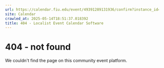 ```yaml
---
url: https://calendar.fiu.edu/event/49391289131936/confirm?instance_id=49391289132961&return=https%3A%2F%2Fcalendar.fiu.edu%2Fgl
site: Calendar
crawled_at: 2025-05-14T18:51:37.018392
title: 404 - Localist Event Calendar Software
---
```


# 404 - not found
We couldn't find the page on this community event platform.
